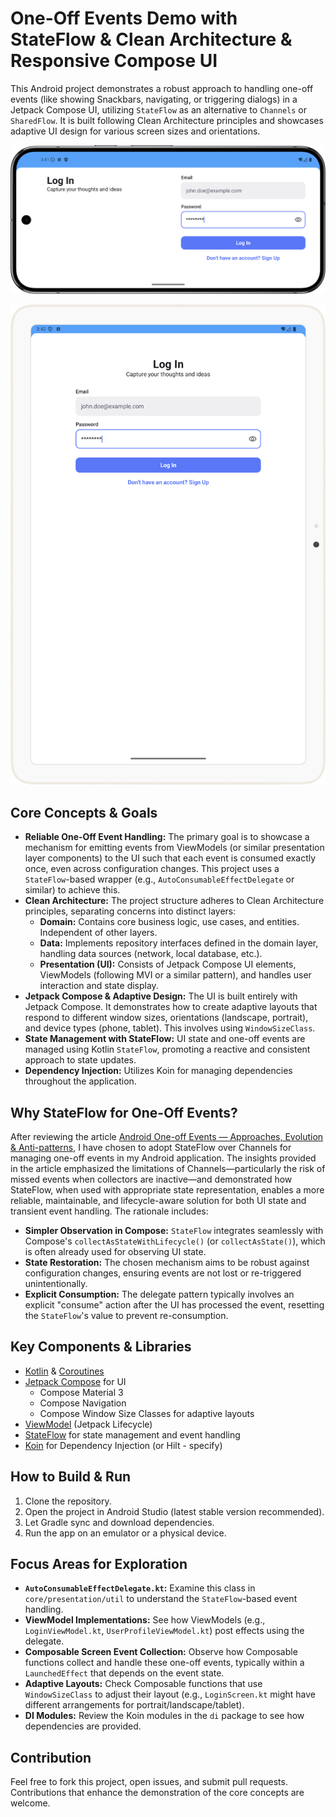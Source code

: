 # One-Off Events Demo with StateFlow & Clean Architecture & Responsive Compose UI

This Android project demonstrates a robust approach to handling one-off events (like showing Snackbars, navigating, or triggering dialogs) in a Jetpack Compose UI, utilizing `StateFlow` as an alternative to `Channels` or `SharedFlow`. It is built following Clean Architecture principles and showcases adaptive UI design for various screen sizes and orientations.

![phone_landscape](app/src/main/assets/Screenshot_20250704_154123.png)

![tablet_portrait](app/src/main/assets/Screenshot_20250704_154227.png)

## Core Concepts & Goals

*   **Reliable One-Off Event Handling:** The primary goal is to showcase a mechanism for emitting events from ViewModels (or similar presentation layer components) to the UI such that each event is consumed exactly once, even across configuration changes. This project uses a `StateFlow`-based wrapper (e.g., `AutoConsumableEffectDelegate` or similar) to achieve this.
*   **Clean Architecture:** The project structure adheres to Clean Architecture principles, separating concerns into distinct layers:
    *   **Domain:** Contains core business logic, use cases, and entities. Independent of other layers.
    *   **Data:** Implements repository interfaces defined in the domain layer, handling data sources (network, local database, etc.).
    *   **Presentation (UI):** Consists of Jetpack Compose UI elements, ViewModels (following MVI or a similar pattern), and handles user interaction and state display.
*   **Jetpack Compose & Adaptive Design:** The UI is built entirely with Jetpack Compose. It demonstrates how to create adaptive layouts that respond to different window sizes, orientations (landscape, portrait), and device types (phone, tablet). This involves using `WindowSizeClass`.
*   **State Management with StateFlow:** UI state and one-off events are managed using Kotlin `StateFlow`, promoting a reactive and consistent approach to state updates.
*   **Dependency Injection:** Utilizes Koin for managing dependencies throughout the application.

## Why StateFlow for One-Off Events?

After reviewing the article [Android One-off Events — Approaches, Evolution & Anti-patterns](https://proandroiddev.com/android-one-off-events-approaches-evolution-anti-patterns-add887cd0250), I have chosen to adopt StateFlow over Channels for managing one-off events in my Android application. The insights provided in the article emphasized the limitations of Channels—particularly the risk of missed events when collectors are inactive—and demonstrated how StateFlow, when used with appropriate state representation, enables a more reliable, maintainable, and lifecycle-aware solution for both UI state and transient event handling.
The rationale includes:

*   **Simpler Observation in Compose:** `StateFlow` integrates seamlessly with Compose's `collectAsStateWithLifecycle()` (or `collectAsState()`), which is often already used for observing UI state.
*   **State Restoration:** The chosen mechanism aims to be robust against configuration changes, ensuring events are not lost or re-triggered unintentionally.
*   **Explicit Consumption:** The delegate pattern typically involves an explicit "consume" action after the UI has processed the event, resetting the `StateFlow`'s value to prevent re-consumption.

## Key Components & Libraries

*   [Kotlin](https://kotlinlang.org/) & [Coroutines](https://kotlinlang.org/docs/coroutines-overview.html)
*   [Jetpack Compose](https://developer.android.com/jetpack/compose) for UI
    *   Compose Material 3
    *   Compose Navigation
    *   Compose Window Size Classes for adaptive layouts
*   [ViewModel](https://developer.android.com/topic/libraries/architecture/viewmodel) (Jetpack Lifecycle)
*   [StateFlow](https://kotlinlang.org/api/kotlinx.coroutines/kotlinx-coroutines-core/kotlinx.coroutines.flow/-state-flow/) for state management and event handling
*   [Koin](https://insert-koin.io/) for Dependency Injection (or Hilt - specify)

## How to Build & Run

1.  Clone the repository.
2.  Open the project in Android Studio (latest stable version recommended).
3.  Let Gradle sync and download dependencies.
4.  Run the app on an emulator or a physical device.

## Focus Areas for Exploration

*   **`AutoConsumableEffectDelegate.kt`:** Examine this class in `core/presentation/util` to understand the `StateFlow`-based event handling.
*   **ViewModel Implementations:** See how ViewModels (e.g., `LoginViewModel.kt`, `UserProfileViewModel.kt`) post effects using the delegate.
*   **Composable Screen Event Collection:** Observe how Composable functions collect and handle these one-off events, typically within a `LaunchedEffect` that depends on the event state.
*   **Adaptive Layouts:** Check Composable functions that use `WindowSizeClass` to adjust their layout (e.g., `LoginScreen.kt` might have different arrangements for portrait/landscape/tablet).
*   **DI Modules:** Review the Koin modules in the `di` package to see how dependencies are provided.

## Contribution

Feel free to fork this project, open issues, and submit pull requests. Contributions that enhance the demonstration of the core concepts are welcome.